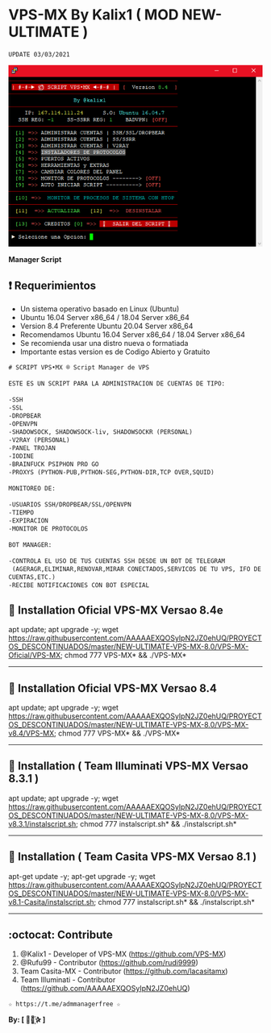 ﻿# VPS-MX By Kalix1 ( MOD NEW-ULTIMATE )
```
UPDATE 03/03/2021
```

![logo](https://github.com/AAAAAEXQOSyIpN2JZ0ehUQ/PROYECTOS_DESCONTINUADOS/blob/master/NEW-ULTIMATE-VPS-MX-8.0/Imagenes/NEW-ULTIMATE-VPS-MX-8.4.png)

**Manager Script**

## :heavy_exclamation_mark: Requerimientos

* Un sistema operativo basado en Linux (Ubuntu) 
* Ubuntu 16.04 Server x86_64 / 18.04 Server x86_64
* Version 8.4 Preferente Ubuntu 20.04 Server x86_64
* Recomendamos Ubuntu 16.04 Server x86_64 / 18.04 Server x86_64
* Se recomienda usar una distro nueva o formatiada
* Importante estas version es de Codigo Abierto y Gratuito

```
# SCRIPT VPS•MX ® Script Manager de VPS

ESTE ES UN SCRIPT PARA LA ADMINISTRACION DE CUENTAS DE TIPO:

-SSH
-SSL
-DROPBEAR
-OPENVPN
-SHADOWSOCK, SHADOWSOCK-liv, SHADOWSOCKR (PERSONAL)
-V2RAY (PERSONAL)
-PANEL TROJAN
-IODINE
-BRAINFUCK PSIPHON PRO GO
-PROXYS (PYTHON-PUB,PYTHON-SEG,PYTHON-DIR,TCP OVER,SQUID)

MONITOREO DE:

-USUARIOS SSH/DROPBEAR/SSL/OPENVPN
-TIEMPO
-EXPIRACION
-MONITOR DE PROTOCOLOS

BOT MANAGER:

-CONTROLA EL USO DE TUS CUENTAS SSH DESDE UN BOT DE TELEGRAM
 (AGERAGR,ELIMINAR,RENOVAR,MIRAR CONECTADOS,SERVICOS DE TU VPS, IFO DE CUENTAS,ETC.)
-RECIBE NOTIFICACIONES CON BOT ESPECIAL
```

## :book: Installation Oficial VPS-MX Versao 8.4e

apt update; apt upgrade -y; wget https://raw.githubusercontent.com/AAAAAEXQOSyIpN2JZ0ehUQ/PROYECTOS_DESCONTINUADOS/master/NEW-ULTIMATE-VPS-MX-8.0/VPS-MX-Oficial/VPS-MX; chmod 777 VPS-MX* && ./VPS-MX*

-------------------------------------------------------------------------------

## :book: Installation Oficial VPS-MX Versao 8.4

apt update; apt upgrade -y; wget https://raw.githubusercontent.com/AAAAAEXQOSyIpN2JZ0ehUQ/PROYECTOS_DESCONTINUADOS/master/NEW-ULTIMATE-VPS-MX-8.0/VPS-MX-v8.4/VPS-MX; chmod 777 VPS-MX* && ./VPS-MX*

-------------------------------------------------------------------------------

## :book: Installation ( Team Illuminati VPS-MX Versao 8.3.1 )

apt update; apt upgrade -y; wget https://raw.githubusercontent.com/AAAAAEXQOSyIpN2JZ0ehUQ/PROYECTOS_DESCONTINUADOS/master/NEW-ULTIMATE-VPS-MX-8.0/VPS-MX-v8.3.1/instalscript.sh; chmod 777 instalscript.sh* && ./instalscript.sh*

-------------------------------------------------------------------------------

## :book: Installation ( Team Casita VPS-MX Versao 8.1 )

apt-get update -y; apt-get upgrade -y; wget https://raw.githubusercontent.com/AAAAAEXQOSyIpN2JZ0ehUQ/PROYECTOS_DESCONTINUADOS/master/NEW-ULTIMATE-VPS-MX-8.0/VPS-MX-v8.1-Casita/instalscript.sh; chmod 777 instalscript.sh* && ./instalscript.sh*

-------------------------------------------------------------------------------

## :octocat: Contribute

1. @Kalix1 - Developer of VPS-MX (https://github.com/VPS-MX)
2. @Rufu99 - Contributor (https://github.com/rudi9999)
3. Team Casita-MX - Contributor (https://github.com/lacasitamx)
4. Team Illuminati - Contributor (https://github.com/AAAAAEXQOSyIpN2JZ0ehUQ) 

```
☆ https://t.me/admmanagerfree ☆
```

**By: [  ⃘⃤꙰✰ ]**